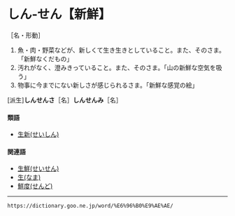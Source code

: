 # しん‐せん【新鮮】

［名・形動］
1.  魚・肉・野菜などが、新しくて生き生きとしていること。また、そのさま。「新鮮なくだもの」
2.  汚れがなく、澄みきっていること。また、そのさま。「山の新鮮な空気を吸う」
3.  物事に今までにない新しさが感じられるさま。「新鮮な感覚の絵」
    

\[派生\]**しんせんさ**［名］**しんせんみ**［名］

#### 類語

-   [生新(せいしん)](https://dictionary.goo.ne.jp/word/%E7%94%9F%E6%96%B0/#jn-121903)

#### 関連語

-   [生鮮(せいせん)](https://dictionary.goo.ne.jp/word/%E7%94%9F%E9%AE%AE/#jn-122084)
-   [生(なま)](https://dictionary.goo.ne.jp/word/%E7%94%9F_%28%E3%81%AA%E3%81%BE%29/#jn-164752)
-   [鮮度(せんど)](https://dictionary.goo.ne.jp/word/%E9%AE%AE%E5%BA%A6/#jn-127033)

---
`https://dictionary.goo.ne.jp/word/%E6%96%B0%E9%AE%AE/`